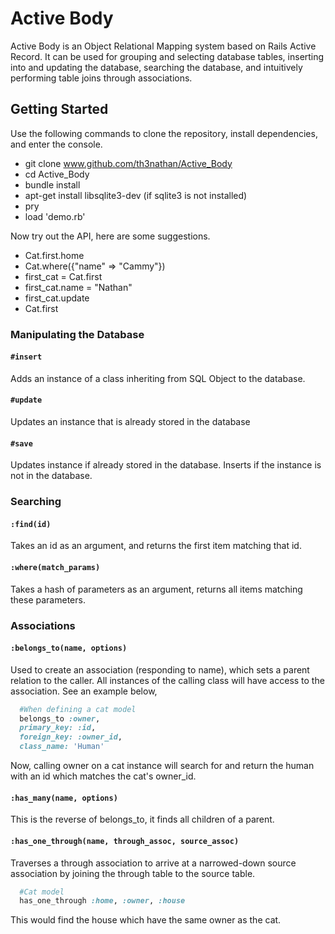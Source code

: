 # Active Body

Active Body is an Object Relational Mapping system based on Rails Active Record. It can be used for grouping and selecting database tables, inserting into and updating the database, searching the database, and intuitively performing table joins through associations.


## Getting Started

Use the following commands to clone the repository, install dependencies, and enter the console.
 * git clone www.github.com/th3nathan/Active_Body
 * cd Active_Body
 * bundle install
 * apt-get install libsqlite3-dev (if sqlite3 is not installed)
 * pry
 * load 'demo.rb'

 Now try out the API, here are some suggestions.
 * Cat.first.home
 * Cat.where({"name" => "Cammy"})
 * first_cat = Cat.first
 * first_cat.name = "Nathan"
 * first_cat.update
 * Cat.first




### Manipulating the Database

#### `#insert`

Adds an instance of a class inheriting from SQL Object to the database.

#### `#update`

Updates an instance that is already stored in the database

#### `#save`

Updates instance if already stored in the database. Inserts if the instance is not in the database.

### Searching

#### `:find(id)`

Takes an id as an argument, and returns the first item matching that id.

#### `:where(match_params)`

Takes a hash of parameters as an argument, returns all items matching these parameters.

### Associations

#### `:belongs_to(name, options)`

Used to create an association (responding to name), which sets a parent relation to the caller. All instances of the calling class will have access to the association. See an example below,

```ruby
  #When defining a cat model
  belongs_to :owner,
  primary_key: :id,
  foreign_key: :owner_id,
  class_name: 'Human'
```

Now, calling owner on a cat instance will search for and return the human with an id which matches the cat's owner_id.

#### `:has_many(name, options)`

This is the reverse of belongs_to, it finds all children of a parent.

#### `:has_one_through(name, through_assoc, source_assoc)`

Traverses a through association to arrive at a narrowed-down source association by joining the through table to the source table.

```ruby
  #Cat model
  has_one_through :home, :owner, :house
```
This would find the house which have the same owner as the cat.
```

